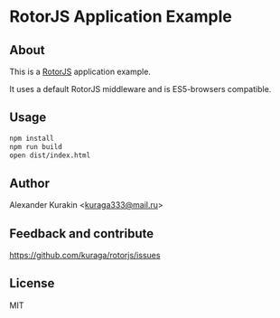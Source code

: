 # RotorJS Application Example

## About

This is a [RotorJS](https://github.com/kuraga/rotorjs) application example.

It uses a default RotorJS middleware and is ES5-browsers compatible.

## Usage

```sh
npm install
npm run build
open dist/index.html
```

## Author

Alexander Kurakin <<kuraga333@mail.ru>>

## Feedback and contribute

<https://github.com/kuraga/rotorjs/issues>

## License

MIT
